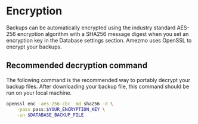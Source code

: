 # Encryption

Backups can
be automatically encrypted using the industry standard AES-256 encryption algorithm with a SHA256 message digest
when you set an encryption key in the Database settings section.
Amezmo uses OpenSSL to encrypt your backups.

## Recommended decryption command
The following command is the recommended way to portably decrypt your backup files. After downloading your backup
file, this command should be run on your local machine.

```bash
openssl enc -aes-256-cbc -md sha256 -d \
    -pass pass:$YOUR_ENCRYPTION_KEY \
    -in $DATABASE_BACKUP_FILE
```